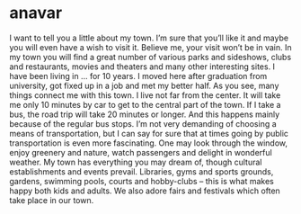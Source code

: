 # anavar
I want to tell you a little about my town. I’m sure that you’ll like it and maybe you will even have a wish to visit it. Believe me, your visit won’t be in vain. 
In my town you will find a great number of various parks and sideshows, clubs and restaurants, movies and theaters and many other interesting sites.
I have been living in … for 10 years. 
I moved here after graduation from university, got fixed up in a job and met my better half. As you see, many things connect me with this town.
I live not far from the center. It will take me only 10 minutes by car to get to the central part of the town. If I take a bus, the road trip will take 20 minutes or longer.
And this happens mainly because of the regular bus stops. I’m not very demanding of choosing a means of transportation, 
but I can say for sure that at times going by public transportation is even more fascinating. One may look through the window, enjoy greenery and nature, watch passengers and delight in wonderful weather.
My town has everything you may dream of, though cultural establishments and events prevail.
Libraries, gyms and sports grounds, gardens, swimming pools, courts and hobby-clubs – this is what makes happy both kids and adults. We also adore fairs and festivals which often take place in our town.
